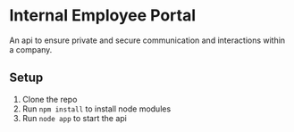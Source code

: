 # Internal Employee Portal

An api to ensure private and secure communication and interactions within a company.

## Setup

1. Clone the repo
2. Run `npm install` to install node modules
3. Run `node app` to start the api
